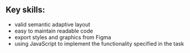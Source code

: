 ## Key skills:
- valid semantic adaptive layout
- easy to maintain readable code
- export styles and graphics from Figma
- using JavaScript to implement the functionality specified in the task

